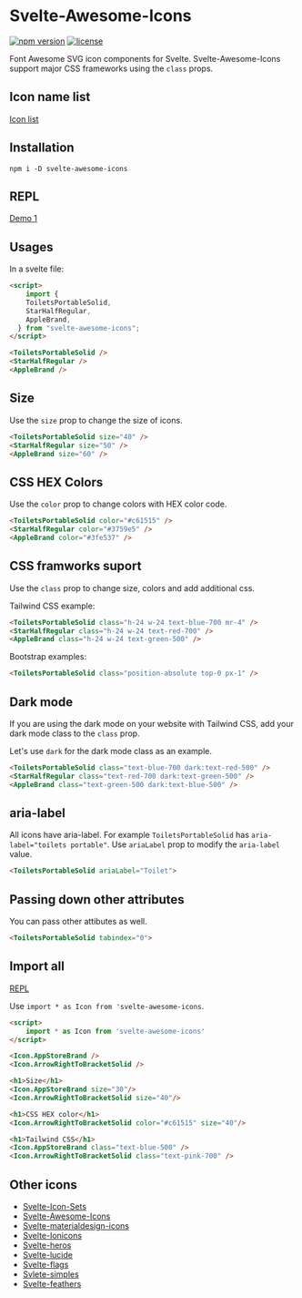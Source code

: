 # Svelte-Awesome-Icons

[![npm version](https://badgen.net/npm/v/svelte-awesome-icons)](https://www.npmjs.com/package/svelte-awesome-icons)
[![license](https://badgen.net/npm/license/svelte-awesome-icons)](https://github.com/shinokada/svelte-awesome-icons/blob/main/LICENSE)

Font Awesome SVG icon components for Svelte. Svelte-Awesome-Icons support major CSS frameworks using the `class` props.

## Icon name list

[Icon list](https://github.com/shinokada/svelte-awesome-icons/blob/main/icon-list.md)

## Installation

```
npm i -D svelte-awesome-icons
```

## REPL

[Demo 1](https://svelte.dev/repl/901754e21a0a4c97ab49832fce77619d?version=3.48.0)

## Usages

In a svelte file:

```html
<script>
    import {
    ToiletsPortableSolid,
    StarHalfRegular,
    AppleBrand,
  } from "svelte-awesome-icons";
</script>

<ToiletsPortableSolid />
<StarHalfRegular />
<AppleBrand />
```

## Size

Use the `size` prop to change the size of icons.

```html
<ToiletsPortableSolid size="40" />
<StarHalfRegular size="50" />
<AppleBrand size="60" />
```

## CSS HEX Colors

Use the `color` prop to change colors with HEX color code.

```html
<ToiletsPortableSolid color="#c61515" />
<StarHalfRegular color="#3759e5" />
<AppleBrand color="#3fe537" />
```

## CSS framworks suport

Use the `class` prop to change size, colors and add additional css.

Tailwind CSS example:

```html
<ToiletsPortableSolid class="h-24 w-24 text-blue-700 mr-4" />
<StarHalfRegular class="h-24 w-24 text-red-700" />
<AppleBrand class="h-24 w-24 text-green-500" />
```

Bootstrap examples:

```html
<ToiletsPortableSolid class="position-absolute top-0 px-1" />
```

## Dark mode

If you are using the dark mode on your website with Tailwind CSS, add your dark mode class to the `class` prop.

Let's use `dark` for the dark mode class as an example.

```html
<ToiletsPortableSolid class="text-blue-700 dark:text-red-500" />
<StarHalfRegular class="text-red-700 dark:text-green-500" />
<AppleBrand class="text-green-500 dark:text-blue-500" />
```


## aria-label

All icons have aria-label. For example `ToiletsPortableSolid` has `aria-label="toilets portable"`. 
Use `ariaLabel` prop to modify the `aria-label` value. 

```html
<ToiletsPortableSolid ariaLabel="Toilet">
```

## Passing down other attributes

You can pass other attibutes as well.

```html
<ToiletsPortableSolid tabindex="0">
```

## Import all

[REPL](https://svelte.dev/repl/c0045886b264408fba13f1de70c42932?version=3.48.0)

Use `import * as Icon from 'svelte-awesome-icons`.

```html
<script>
	import * as Icon from 'svelte-awesome-icons'
</script>

<Icon.AppStoreBrand />
<Icon.ArrowRightToBracketSolid />

<h1>Size</h1>
<Icon.AppStoreBrand size="30"/>
<Icon.ArrowRightToBracketSolid size="40"/>

<h1>CSS HEX color</h1>
<Icon.ArrowRightToBracketSolid color="#c61515" size="40"/>

<h1>Tailwind CSS</h1>
<Icon.AppStoreBrand class="text-blue-500" />
<Icon.ArrowRightToBracketSolid class="text-pink-700" />
```

## Other icons

- [Svelte-Icon-Sets](https://svelte-svg-icons.vercel.app/)
- [Svelte-Awesome-Icons](https://www.npmjs.com/package/svelte-awesome-icons)
- [Svelte-materialdesign-icons](https://www.npmjs.com/package/svelte-materialdesign-icons)
- [Svelte-Ionicons](https://www.npmjs.com/package/svelte-ionicons)
- [Svelte-heros](https://github.com/shinokada/svelte-heros)
- [Svelte-lucide](https://github.com/shinokada/svelte-lucide)
- [Svelte-flags](https://www.npmjs.com/package/svelte-flags)
- [Svlete-simples](https://github.com/shinokada/svelte-simples)
- [Svelte-feathers](https://github.com/shinokada/svelte-feathers)
